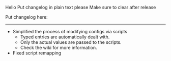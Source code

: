 Hello
Put changelog in plain text please
Make sure to clear after release

Put changelog here:

-----------------
- Simplified the process of modifying configs via scripts
  - Typed entries are automatically dealt with.
  - Only the actual values are passed to the scripts.
  - Check the wiki for more information.
- Fixed script remapping
